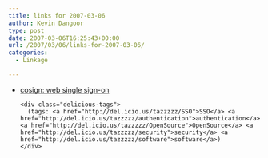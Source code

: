 ```yaml
---
title: links for 2007-03-06
author: Kevin Dangoor
type: post
date: 2007-03-06T16:25:43+00:00
url: /2007/03/06/links-for-2007-03-06/
categories:
  - Linkage

---
```

<ul class="delicious">
  <li>
    <div class="delicious-link">
      <a href="http://www.umich.edu/~umweb/software/cosign/">cosign: web single sign-on</a>
    </div>
    
    <div class="delicious-tags">
      (tags: <a href="http://del.icio.us/tazzzzz/SSO">SSO</a> <a href="http://del.icio.us/tazzzzz/authentication">authentication</a> <a href="http://del.icio.us/tazzzzz/OpenSource">OpenSource</a> <a href="http://del.icio.us/tazzzzz/security">security</a> <a href="http://del.icio.us/tazzzzz/software">software</a>)
    </div>
  </li>
</ul>